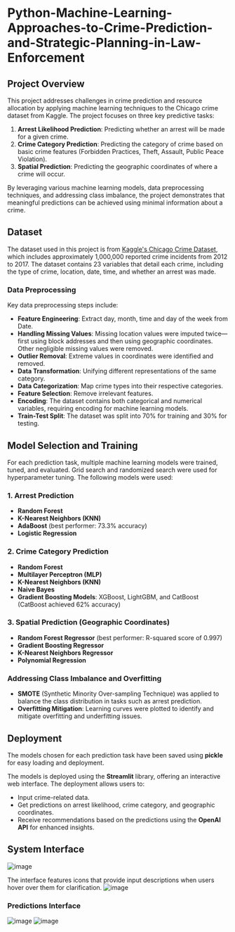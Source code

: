 # Python-Machine-Learning-Approaches-to-Crime-Prediction-and-Strategic-Planning-in-Law-Enforcement

## Project Overview

This project addresses challenges in crime prediction and resource allocation by applying machine learning techniques to the Chicago crime dataset from Kaggle. The project focuses on three key predictive tasks:
1. **Arrest Likelihood Prediction**: Predicting whether an arrest will be made for a given crime.
2. **Crime Category Prediction**: Predicting the category of crime based on basic crime features (Forbidden Practices, Theft, Assault, Public Peace Violation).
3. **Spatial Prediction**: Predicting the geographic coordinates of where a crime will occur.

By leveraging various machine learning models, data preprocessing techniques, and addressing class imbalance, the project demonstrates that meaningful predictions can be achieved using minimal information about a crime.

## Dataset

The dataset used in this project is from [Kaggle's Chicago Crime Dataset](https://www.kaggle.com/datasets/currie32/crimes-in-chicago), which includes approximately 1,000,000 reported crime incidents from 2012 to 2017. The dataset contains 23 variables that detail each crime, including the type of crime, location, date, time, and whether an arrest was made.

### Data Preprocessing

Key data preprocessing steps include:
- **Feature Engineering**: Extract day, month, time and day of the week from Date. 
- **Handling Missing Values**: Missing location values were imputed twice—first using block addresses and then using geographic coordinates. Other negligible missing values were removed.
- **Outlier Removal**: Extreme values in coordinates were identified and removed.
- **Data Transformation**: Unifying different representations of the same category.
- **Data Categorization**: Map crime types into their respective categories.
- **Feature Selection**: Remove irrelevant features.
- **Encoding**: The dataset contains both categorical and numerical variables, requiring encoding for machine learning models.
- **Train-Test Split**: The dataset was split into 70% for training and 30% for testing.

## Model Selection and Training

For each prediction task, multiple machine learning models were trained, tuned, and evaluated. Grid search and randomized search were used for hyperparameter tuning. The following models were used:

### 1. **Arrest Prediction**
   - **Random Forest**
   - **K-Nearest Neighbors (KNN)**
   - **AdaBoost** (best performer: 73.3% accuracy)
   - **Logistic Regression**

### 2. **Crime Category Prediction**
   - **Random Forest**
   - **Multilayer Perceptron (MLP)**
   - **K-Nearest Neighbors (KNN)**
   - **Naive Bayes**
   - **Gradient Boosting Models**: XGBoost, LightGBM, and CatBoost (CatBoost achieved 62% accuracy)

### 3. **Spatial Prediction (Geographic Coordinates)**
   - **Random Forest Regressor** (best performer: R-squared score of 0.997)
   - **Gradient Boosting Regressor**
   - **K-Nearest Neighbors Regressor**
   - **Polynomial Regression**

### Addressing Class Imbalance and Overfitting
- **SMOTE** (Synthetic Minority Over-sampling Technique) was applied to balance the class distribution in tasks such as arrest prediction.
- **Overfitting Mitigation**: Learning curves were plotted to identify and mitigate overfitting and underfitting issues.

## Deployment
The models chosen for each prediction task have been saved using **pickle** for easy loading and deployment.

The models is deployed using the **Streamlit** library, offering an interactive web interface. The deployment allows users to:
- Input crime-related data.
- Get predictions on arrest likelihood, crime category, and geographic coordinates.
- Receive recommendations based on the predictions using the **OpenAI API** for enhanced insights.

## System Interface
![image](https://github.com/user-attachments/assets/aabd4fa2-b23e-4b75-b99b-6c215eb60076)

The interface features icons that provide input descriptions when users hover over them for clarification.
![image](https://github.com/user-attachments/assets/9d7266ac-265b-4a29-88a5-3cb2b12dd6b7)

### Predictions Interface
![image](https://github.com/user-attachments/assets/d4dea46f-d006-484c-a26a-70e5cc298181)
![image](https://github.com/user-attachments/assets/26da3c06-00f3-4584-bc3b-38b3fd82da25)



